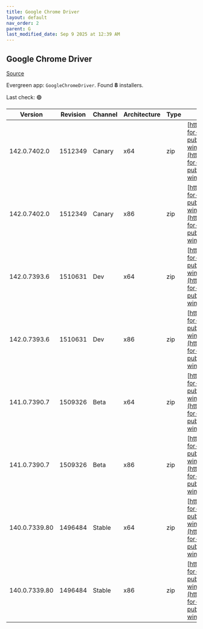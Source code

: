 ```yaml
---
title: Google Chrome Driver
layout: default
nav_order: 2
parent: G
last_modified_date: Sep 9 2025 at 12:39 AM
---
```


## Google Chrome Driver

[Source](https://googlechromelabs.github.io/chrome-for-testing/)

Evergreen app: `GoogleChromeDriver`. Found **8** installers.

Last check: 🟢

| Version       | Revision | Channel | Architecture | Type | URI                                                                                                                                                                                                        |
| ------------- | -------- | ------- | ------------ | ---- | ---------------------------------------------------------------------------------------------------------------------------------------------------------------------------------------------------------- |
| 142.0.7402.0  | 1512349  | Canary  | x64          | zip  | [https://storage.googleapis.com/chrome-for-testing-public/142.0.7402.0/win64/chromedriver-win64.zip](https://storage.googleapis.com/chrome-for-testing-public/142.0.7402.0/win64/chromedriver-win64.zip)   |
| 142.0.7402.0  | 1512349  | Canary  | x86          | zip  | [https://storage.googleapis.com/chrome-for-testing-public/142.0.7402.0/win32/chromedriver-win32.zip](https://storage.googleapis.com/chrome-for-testing-public/142.0.7402.0/win32/chromedriver-win32.zip)   |
| 142.0.7393.6  | 1510631  | Dev     | x64          | zip  | [https://storage.googleapis.com/chrome-for-testing-public/142.0.7393.6/win64/chromedriver-win64.zip](https://storage.googleapis.com/chrome-for-testing-public/142.0.7393.6/win64/chromedriver-win64.zip)   |
| 142.0.7393.6  | 1510631  | Dev     | x86          | zip  | [https://storage.googleapis.com/chrome-for-testing-public/142.0.7393.6/win32/chromedriver-win32.zip](https://storage.googleapis.com/chrome-for-testing-public/142.0.7393.6/win32/chromedriver-win32.zip)   |
| 141.0.7390.7  | 1509326  | Beta    | x64          | zip  | [https://storage.googleapis.com/chrome-for-testing-public/141.0.7390.7/win64/chromedriver-win64.zip](https://storage.googleapis.com/chrome-for-testing-public/141.0.7390.7/win64/chromedriver-win64.zip)   |
| 141.0.7390.7  | 1509326  | Beta    | x86          | zip  | [https://storage.googleapis.com/chrome-for-testing-public/141.0.7390.7/win32/chromedriver-win32.zip](https://storage.googleapis.com/chrome-for-testing-public/141.0.7390.7/win32/chromedriver-win32.zip)   |
| 140.0.7339.80 | 1496484  | Stable  | x64          | zip  | [https://storage.googleapis.com/chrome-for-testing-public/140.0.7339.80/win64/chromedriver-win64.zip](https://storage.googleapis.com/chrome-for-testing-public/140.0.7339.80/win64/chromedriver-win64.zip) |
| 140.0.7339.80 | 1496484  | Stable  | x86          | zip  | [https://storage.googleapis.com/chrome-for-testing-public/140.0.7339.80/win32/chromedriver-win32.zip](https://storage.googleapis.com/chrome-for-testing-public/140.0.7339.80/win32/chromedriver-win32.zip) |
